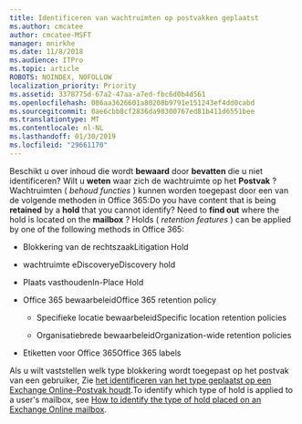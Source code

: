 ```yaml
---
title: Identificeren van wachtruimten op postvakken geplaatst
ms.author: cmcatee
author: cmcatee-MSFT
manager: mnirkhe
ms.date: 11/8/2018
ms.audience: ITPro
ms.topic: article
ROBOTS: NOINDEX, NOFOLLOW
localization_priority: Priority
ms.assetid: 3378775d-67a2-47aa-a7ed-fbc6d0b4d561
ms.openlocfilehash: 086aa3626601a80208b9791e151243ef4dd0cabd
ms.sourcegitcommit: 0ae6cbb8cf2836da98300767ed81b411d6551bee
ms.translationtype: MT
ms.contentlocale: nl-NL
ms.lasthandoff: 01/30/2019
ms.locfileid: "29661170"
---
```

<span data-ttu-id="a9751-p101">Beschikt u over inhoud die wordt **bewaard** door **bevatten** die u niet identificeren? Wilt u **weten** waar zich de wachtruimte op het **Postvak** ? Wachtruimten ( *behoud functies* ) kunnen worden toegepast door een van de volgende methoden in Office 365:</span><span class="sxs-lookup"><span data-stu-id="a9751-p101">Do you have content that is being **retained** by a **hold** that you cannot identify? Need to **find out** where the hold is located on the **mailbox** ? Holds (  *retention features*  ) can be applied by one of the following methods in Office 365:</span></span> 
  
- <span data-ttu-id="a9751-105">Blokkering van de rechtszaak</span><span class="sxs-lookup"><span data-stu-id="a9751-105">Litigation Hold</span></span> 
    
- <span data-ttu-id="a9751-106">wachtruimte eDiscovery</span><span class="sxs-lookup"><span data-stu-id="a9751-106">eDiscovery hold</span></span>
    
- <span data-ttu-id="a9751-107">Plaats vasthouden</span><span class="sxs-lookup"><span data-stu-id="a9751-107">In-Place Hold</span></span>
    
- <span data-ttu-id="a9751-108">Office 365 bewaarbeleid</span><span class="sxs-lookup"><span data-stu-id="a9751-108">Office 365 retention policy</span></span> 
    
  - <span data-ttu-id="a9751-109">Specifieke locatie bewaarbeleid</span><span class="sxs-lookup"><span data-stu-id="a9751-109">Specific location retention policies</span></span>
    
  - <span data-ttu-id="a9751-110">Organisatiebrede bewaarbeleid</span><span class="sxs-lookup"><span data-stu-id="a9751-110">Organization-wide retention policies</span></span>
    
- <span data-ttu-id="a9751-111">Etiketten voor Office 365</span><span class="sxs-lookup"><span data-stu-id="a9751-111">Office 365 labels</span></span>
    
<span data-ttu-id="a9751-112">Als u wilt vaststellen welk type blokkering wordt toegepast op het postvak van een gebruiker, Zie [het identificeren van het type geplaatst op een Exchange Online-Postvak houdt](https://docs.microsoft.com/office365/securitycompliance/identify-a-hold-on-an-exchange-online-mailbox).</span><span class="sxs-lookup"><span data-stu-id="a9751-112">To identify which type of hold is applied to a user's mailbox, see [How to identify the type of hold placed on an Exchange Online mailbox](https://docs.microsoft.com/office365/securitycompliance/identify-a-hold-on-an-exchange-online-mailbox).</span></span>
  

